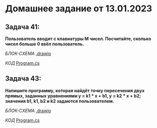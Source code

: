 # Домашнее задание от 13.01.2023

## **Задача 41:**

**Пользователь вводит с клавиатуры M чисел. Посчитайте, сколько чисел больше 0 ввёл пользователь.**

*БЛОК-СХЕМА* [.drawio](ex130123_1/ex130123_1.drawio.png)

*КОД*  [Program.cs](ex130123_1/Program.cs)

## **Задача 43:**

**Напишите программу, которая найдёт точку пересечения двух прямых,
заданных уравнениями y = k1 * x + b1, y = k2 * x + b2; значения b1, k1, b2 и k2 задаются пользователем.**

*БЛОК-СХЕМА* [.drawio](ex130123_2/ex130123_2.drawio.png)

*КОД*  [Program.cs](ex130123_2/Program.cs)